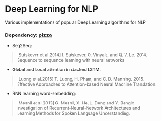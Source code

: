 # Deep Learning for NLP
Various implementations of popular Deep Learning algorithms for NLP

### Dependency: [pizza](github.com/anhtu/pizza)

- Seq2Seq:
> [Sutskever et al.2014] I. Sutskever, O. Vinyals, and Q. V. Le. 2014. Sequence to sequence learning with neural networks.

- Global and Local attention in stacked LSTM:
> [Luong et al.2015] T. Luong, H. Pham, and C. D. Manning. 2015. Effective Approaches to Attention-based Neural Machine Translation.

- RNN learning word-embedding:
> [Mesnil et al.2013] G. Mesnil, X. He, L. Deng and Y. Bengio. Investigation of Recurrent-Neural-Network Architectures and Learning Methods for Spoken Language Understanding.
